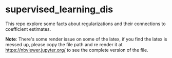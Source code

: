 # supervised_learning_dis
This repo explore some facts about regularizations and their connections to coefficient estimates.



**Note**: There's some render issue on some of the latex, if you find the latex is messed up, please copy the file path and re render it at https://nbviewer.jupyter.org/ to see the complete version of the file.
